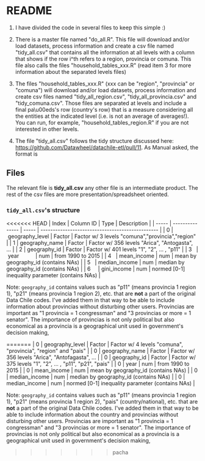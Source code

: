 # README

1. I have divided the code in several files to keep this simple :)

2. There is a master file named "do_all.R". This file will download and/or load datasets,
process information and create a csv file named "tidy_all.csv" that contains all the
information at all levels with a column that shows if the row i^th refers to a region,
provincia or comuna. This file also calls the files "household_tables_xxx.R"
(read item 3 for more information about the separated levels files)

3. The files "household_tables_xxx.R" (xxx can be "region", "provincia" or "comuna") will
download and/or load datasets, process information and create csv files named
"tidy_all_region.csv", "tidy_all_provincia.csv" and "tidy_comuna.csv". Those files are
separated at levels and include a final pa\u00eds's row (country's row) that is a measure
considering all the entities at the indicated level (i.e. is not an average of averages!).
You can run, for example, "household_tables_region.R" if you are not interested in other
levels.

4. The file "tidy_all.csv" follows the tidy structure discussed here:
https://github.com/Datawheel/datachile-etl/pull/11. As Manual asked, the format is

## Files

The relevant file is **tidy_all.csv** any other file is an intermediate product. The rest of the csv files are more presentation/spreadsheet oriented.

### `tidy_all.csv`'s structure

<<<<<<< HEAD
| Index | Column ID       | Type   | Description                                      |
| ----- | --------------- | -----  | ------------------------------------------------ |
| 0     | geography_level | Factor | Factor w/ 3 levels "comuna","provincia","region" |
| 1     | geography_name  | Factor | Factor w/ 356 levels "Arica", "Antogasta", ...   |
| 2     | geography_id    | Factor | Factor w/ 401 levels "1", "2", ... , "p11"       |
| 3     | year            | num    | from 1990 to 2015                                |
| 4     | mean_income     | num    | mean by geography_id (contains NAs)              |
| 5     | median_income   | num    | median by geography_id (contains NAs)            |
| 6     | gini_income   | num    | normed [0-1] inequality parameter (contains NAs) |

Note: `geography_id` contains values such as "p11" (means provincia 1 region 1), "p21" (means provincia 1 region 2), etc. that are **not** a part of the original Data Chile codes. I've added them in that way to be able to include information about provincias without disturbing other users. Provincias are important as "1 provincia = 1 congressman" and "3 provincias or more = 1 senator". The importance of provincias is not only political but also economical as a provincia is a geographical unit used in government's decision making,

=======
| 0     | geography_level | Factor | Factor w/ 4 levels "comuna", "provincia", "region" and "pais" |
| 0     | geography_name  | Factor | Factor w/ 356 levels "Arica", "Antofagasta", ... |
| 0     | geography_id    | Factor | Factor w/ 375 levels "1", "2", ... , "p11", "p21", "pais" |
| 0     | year            | num    | from 1990 to 2015                                |
| 0     | mean_income     | num    | mean by geography_id (contains NAs)              |
| 0     | median_income   | num    | median by geography_id (contains NAs)            |
| 0     | median_income   | num    | normed [0-1] inequality parameter (contains NAs) |

Note: `geography_id` contains values such as "p11" (means provincia 1 region 1), "p21" (means provincia 1 region 2), "pais" (country/national), etc. that are **not** a part of the original Data Chile codes. I've added them in that way to be able to include information about the country and provincias without disturbing other users. Provincias are important as "1 provincia = 1 congressman" and "3 provincias or more = 1 senator". The importance of provincias is not only political but also economical as a provincia is a geographical unit used in government's decision making,
>>>>>>> pacha
